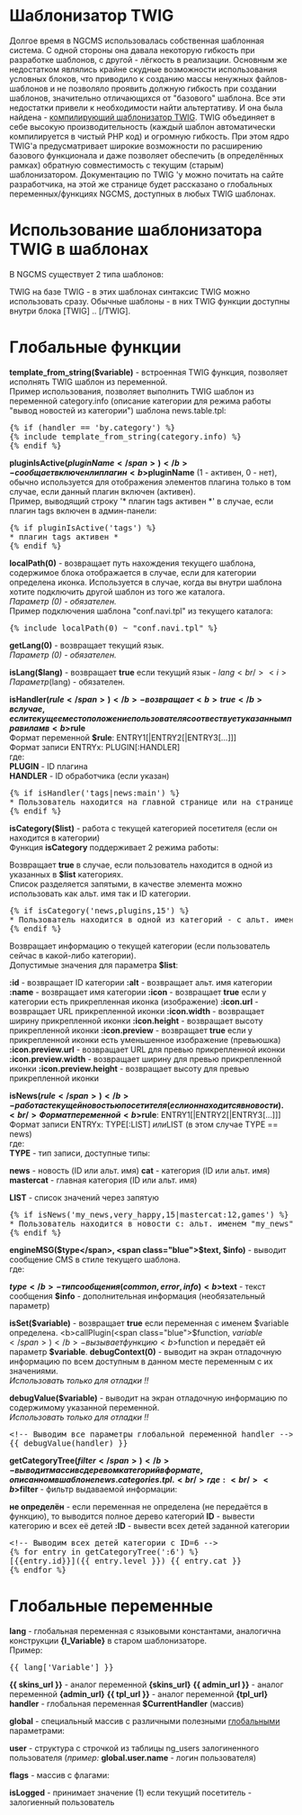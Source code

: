 Шаблонизатор TWIG
==================

Долгое время в NGCMS использовалась собственная шаблонная система. С одной стороны она давала некоторую гибкость при разработке шаблонов, с другой - лёгкость в реализации. Основным же недостатком являлись крайне скудные возможности использования условных блоков, что приводило к созданию массы ненужных файлов-шаблонов и не позволяло проявить должную гибкость при создании шаблонов, значительно отличающихся от "базового" шаблона.
Все эти недостатки привели к необходимости найти альтертативу. И она была найдена - <a href="http://twig.sensiolabs.org/doc/templates.html" target="_blank">компилирующий шаблонизатор TWIG</a>.
TWIG объединяет в себе высокую производительность (каждый шаблон автоматически компилируется в чистый PHP код) и огромную гибкость. При этом ядро TWIG'а предусматривает широкие возможности по расширению базового функционала и даже позволяет обеспечить (в определённых рамках) обратную совместимость с текущим (старым) шаблонизатором.
Документацию по TWIG 'у можно почитать на сайте разработчика, на этой же странице будет рассказано о глобальных переменных/функциях NGCMS, доступных в любых TWIG шаблонах.

Использование шаблонизатора TWIG в шаблонах
============================================

В NGCMS существует 2 типа шаблонов:

<span class="twig">TWIG</span> на базе <span class="twig">TWIG</span> - в этих шаблонах синтаксис <span class="twig">TWIG</span> можно использовать сразу.
Обычные шаблоны - в них <span class="twig">TWIG</span> функции доступны внутри блока [TWIG] .. [/TWIG].


Глобальные функции
==================



<b>template_from_string(<span class="blue">$variable</span>)</b> - встроенная <span class="twig">TWIG</span> функция, позволяет исполнять <span class="twig">TWIG</span> шаблон из переменной.<br />
Пример использования, позволяет выполнить <span class="twig">TWIG</span> шаблон из переменной category.info (описание категории для режима работы "вывод новостей из категории") шаблона news.table.tpl:<br />

<pre >
{% if (handler == 'by.category') %}
{% include template_from_string(category.info) %}
{% endif %}
</pre>



<b>pluginIsActive(<span class="blue">$pluginName</span>)</b> - сообщает включен ли плагин <b>$pluginName</b> (1 - активен, 0 - нет), обычно используется для отображения элементов плагина только в том случае, если данный плагин включен (активен).<br />
Пример, выводящий строку '* плагин tags активен *' в случае, если плагин tags включен в админ-панели:<br />

<pre >
{% if pluginIsActive('tags') %}
* плагин tags активен *
{% endif %}
</pre>



<b>localPath(0)</b> - возвращает путь нахождения текущего шаблона, содержимое блока отображается в случае, если для категории определена иконка. Используется в случае, когда вы внутри шаблона хотите подключить другой шаблон из того же каталога.<br />
<i>Параметр (0) - обязателен.</i><br />
Пример подключения шаблона "conf.navi.tpl" из текущего каталога:

<pre >
{% include localPath(0) ~ "conf.navi.tpl" %}
</pre>



<b>getLang(0)</b> - возвращает текущий язык.<br />
<i>Параметр (0) - обязателен.</i><br />


<b>isLang(<span class="blue">$lang</span>)</b> - возвращает <b>true</b> если текущий язык - $lang<br />
<i>Параметр ($lang) - обязателен.</i><br />


<b>isHandler(<span class="blue">$rule</span>)</b> - возвращает <b>true</b> в случае, если текущее местоположение пользователя соотвествует указанным правилам в <b>$rule</b><br />
Формат переменной <b>$rule</b>: ENTRY1[|ENTRY2[|ENTRY3[...]]]<br />
Формат записи ENTRYx: PLUGIN[:HANDLER]<br/> где:<br />
<b>PLUGIN</b> - ID плагина<br/> <b>HANDLER</b> - ID обработчика (если указан)<br />

<pre >
{% if isHandler('tags|news:main') %}
* Пользователь находится на главной странице или на странице плагина tags *
{% endif %}
</pre>



<b>isCategory(<span class="blue">$list</span>)</b> - работа с текущей категорией посетителя (если он находится в категории)<br />
Функция <b>isCategory</b> поддерживает 2 режима работы:


Возвращает <b>true</b> в случае, если пользователь находится в одной из указанных в <b>$list</b> категориях.<br />
Список разделяется запятыми, в качестве элемента можно использовать как альт. имя так и ID категории.<br />

<pre >
{% if isCategory('news,plugins,15') %}
* Пользователь находится в одной из категорий - с альт. именами 'news', 'plugin', либо с id 15 *
{% endif %}
</pre>



Возвращает информацию о текущей категории (если пользователь сейчас в какой-либо категории).<br />
Допустимые значения для параметра <b>$list</b>:

<b>:id</b> - возвращает ID категории
<b>:alt</b> - возвращает альт. имя категории
<b>:name</b> - возвращает имя категории
<b>:icon</b> - возвращает <b>true</b> если у категории есть прикрепленная иконка (изображение)
<b>:icon.url</b> - возвращает URL прикрепленной иконки
<b>:icon.width</b> - возвращает ширину прикрепленной иконки
<b>:icon.height</b> - возвращает высоту прикрепленной иконки
<b>:icon.preview</b> - возвращает <b>true</b> если у прикрепленной иконки есть уменьшенное изображение (превьюшка)
<b>:icon.preview.url</b> - возвращает URL для превью прикрепленной иконки
<b>:icon.preview.width</b> - возвращает ширину для превью прикрепленной иконки
<b>:icon.preview.height</b> - возвращает высоту для превью прикрепленной иконки





<b>isNews(<span class="blue">$rule</span>)</b> - работа с текущей новостью посетителя (если он находится в новости).<br />
Формат переменной <b>$rule</b>: ENTRY1[|ENTRY2[|ENTRY3[...]]]<br />
Формат записи ENTRYx: TYPE[:LIST] <i>или</i>LIST (в этом случае TYPE == news)<br />
где:<br />
<b>TYPE</b> - тип записи, доступные типы:<br />

<b>news</b> - новость (ID или альт. имя)
<b>cat</b> - категория (ID или альт. имя)
<b>mastercat</b> - главная категория (ID или альт. имя)

<b>LIST</b> - список значений через запятую<br />

<pre >
{% if isNews('my_news,very_happy,15|mastercat:12,games') %}
* Пользователь находится в новости с: альт. именем "my_news" или "very_happy" или с ID 15 или главная категория новости имеет ID 12 или главная категория новости имеет альт. имя "games" *
{% endif %}
</pre>



<b>engineMSG(<span class="blue">$type</span>, <span class="blue">$text</span>, <span class="blue">$info</span>)</b> - выводит сообщение CMS в стиле текущего шаблона.<br />
где:<br />

<b>$type</b> - тип сообщения (common, error, info)
<b>$text</b> - текст сообщения
<b>$info</b> - дополнительная информация (необязательный параметр)


<b>isSet(<span class="blue">$variable</span>)</b> - возвращает <b>true</b> если переменная с именем $variable определена.
<b>callPlugin(<span class="blue">$function, $variable</span>)</b> - вызывает функцию <b>$function</b> и передаёт ей параметр <b>$variable</b>.
<b>debugContext(<span class="blue">0</span>)</b> - выводит на экран отладочную информацию по всем доступным в данном месте переменным с их значениями.<br /><i>Использовать только для отладки !!</i>

<b>debugValue(<span class="blue">$variable</span>)</b> - выводит на экран отладочную информацию по содержимому указанной переменной.<br /><i>Использовать только для отладки !!</i>

<pre >
&lt;!-- Выводим все параметры глобальной переменной handler --&gt;
{{ debugValue(handler) }}
</pre>



<b>getCategoryTree(<span class="blue">$filter</span>)</b> - выводит массив с деревом категорий в формате, описанном в шаблоне news.categories.tpl.<br />
где:<br />
<b>$filter</b> - фильтр выдаваемой информации:<br />

<b>не определён</b> - если переменная не определена (не передаётся в функцию), то выводится полное дерево категорий
<b><span class="blue">ID</span></b> - вывести категорию и всех её детей
<b>:<span class="blue">ID</span></b> - вывести всех детей заданной категории


<pre >
&lt;!-- Выводим всех детей категории с ID=6 --&gt;
{% for entry in getCategoryTree(':6') %}
[{{entry.id}}]({{ entry.level }}) {{ entry.cat }}
{% endfor %}
</pre>

Глобальные переменные
=====================

<b>lang</b> - глобальная переменная с языковыми константами, аналогична конструкции <b>{l_<span class="blue">Variable</span>}</b> в старом шаблонизаторе.<br />
Пример:

<pre >
{{ lang['Variable'] }}
</pre>


<b>{{ skins_url }}</b> - аналог переменной <b>{skins_url}</b>
<b>{{ admin_url }}</b> - аналог переменной <b>{admin_url}</b>
<b>{{ tpl_url }}</b> - аналог переменной <b>{tpl_url}</b>
<b>handler</b> - глобальная переменная <b>$CurrentHandler</b> (массив)

<b>global</b> - специальный массив с различными полезными <u>глобальными</u> параметрами:

<b>user</b> - структура с строчкой из таблицы ng_users залогиненного пользователя (<i>пример:</i> <b>global.user.name</b> - логин пользователя)

<b>flags</b> - массив с флагами:

<b>isLogged</b> - принимает значение (1) если текущий посетитель - залогиенный пользователь
